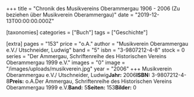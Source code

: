 +++
title = "Chronik des Musikvereins Oberammergau 1906 - 2006 (Zu beziehen über Musikverein Oberammergau)"
date = "2019-12-13T00:00:00.000Z"

[taxonomies]
categories = ["Buch"]
tags = ["Geschichte"]

[extra]
pages = "153"
price = "o.A."
author = "Musikverein Oberammergau e.V./ Utschneider, Ludwig"
band = "5"
isbn = "3-9807212-4-8"
stock = 0
series = "Der Ammergau, Schriftenreihe des Historischen Vereins Oberammergau 1999 e.V."
images = "0"
image = "/images/uploads/musikverein.jpg"
year = "2006"
+++
Musikverein Oberammergau e.V./ Utschneider, Ludwig**Jahr:** 2006**ISBN:** 3-9807212-4-8**Preis:** o.A.Der Ammergau, Schriftenreihe des Historischen Vereins Oberammergau 1999 e.V.**Band:** 5**Seiten:** 153**Bilder:** 0
